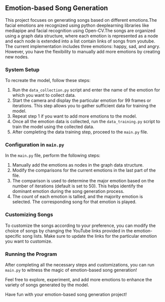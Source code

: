## Emotion-based Song Generation

This project focuses on generating songs based on different emotions.The facial emotions are recognized using python deeplearning libraries like mediapipe and facial recognition using Open-CV.The songs are organized using a graph data structure, where each emotion is represented as a node and each node is extended into a list contain links of songs from youtube. The current implementation includes three emotions: happy, sad, and angry. However, you have the flexibility to manually add more emotions by creating new nodes.

### System Setup

To recreate the model, follow these steps:

1. Run the `data_collection.py` script and enter the name of the emotion for which you want to collect data.
2. Start the camera and display the particular emotion for 99 frames or iterations. This step allows you to gather sufficient data for training the model.
3. Repeat step 1 if you want to add more emotions to the model.
4. Once all the emotion data is collected, run the `data_training.py` script to train the model using the collected data.
5. After completing the data training step, proceed to the `main.py` file.

### Configuration in `main.py`

In the `main.py` file, perform the following steps:

1. Manually add the emotions as nodes in the graph data structure.
2. Modify the comparisons for the current emotions in the last part of the file.
3. The comparison is used to determine the major emotion based on the number of iterations (default is set to 50). This helps identify the dominant emotion during the song generation process.
4. The count of each emotion is tallied, and the majority emotion is selected. The corresponding song for that emotion is played.

### Customizing Songs

To customize the songs according to your preference, you can modify the choice of songs by changing the YouTube links provided in the emotion-specific song lists. Make sure to update the links for the particular emotion you want to customize.

### Running the Program

After completing all the necessary steps and customizations, you can run `main.py` to witness the magic of emotion-based song generation!

Feel free to explore, experiment, and add more emotions to enhance the variety of songs generated by the model.

Have fun with your emotion-based song generation project!
